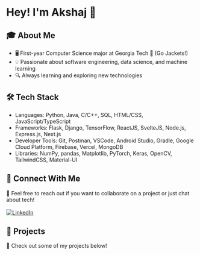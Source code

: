 # Hey! I'm Akshaj 👋

## 🎓 About Me
- 🖥️ First-year Computer Science major at Georgia Tech 🐝 (Go Jackets!)
- 💡 Passionate about software engineering, data science, and machine learning
- 🔍 Always learning and exploring new technologies

## 🛠️ Tech Stack
- Languages: Python, Java, C/C++, SQL, HTML/CSS, JavaScript/TypeScript
- Frameworks: Flask, Django, TensorFlow, ReactJS, SvelteJS, Node.js, Express.js, Next.js
- Developer Tools: Git, Postman, VSCode, Android Studio, Gradle, Google Cloud Platform, Firebase, Vercel, MongoDB
- Libraries: NumPy, pandas, Matplotlib, PyTorch, Keras, OpenCV, TailwindCSS, Material-UI

## 🔗 Connect With Me
💬 Feel free to reach out if you want to collaborate on a project or just chat about tech!<br><br>
[![LinkedIn](https://img.shields.io/badge/LinkedIn-0077B5?style=for-the-badge&logo=linkedin&logoColor=white)](https://www.linkedin.com/in/akshajyenumala/)

## 📂 Projects
👀 Check out some of my projects below!
